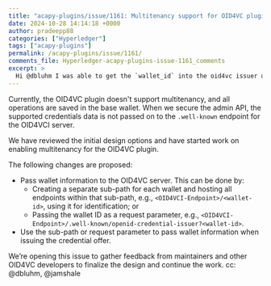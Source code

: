 ```yaml
---
title: "acapy-plugins/issue/1161: Multitenancy support for OID4VC plugin"
date: 2024-10-28 14:14:18 +0000
author: pradeepp88
categories: ["Hyperledger"]
tags: ["acapy-plugins"]
permalink: /acapy-plugins/issue/1161/
comments_file: Hyperledger-acapy-plugins-issue-1161_comments
excerpt: >
  Hi @dbluhm I was able to get the `wallet_id` into the oid4vc issuer url as a subpath and use that to extract the tenant profile. I have created a Draft PR #1214 of the work done so far. Please review and add your comments - I am updating the integration tests now, if the design is ok, I can finalize the changes and make the PR ready for review.
---
```

Currently, the OID4VC plugin doesn't support multitenancy, and all operations are saved in the base wallet. When we secure the admin API, the supported credentials data is not passed on to the `.well-known` endpoint for the OID4VCI server.

We have reviewed the initial design options and have started work on enabling multitenancy for the OID4VC plugin.

The following changes are proposed:

- Pass wallet information to the OID4VC server. This can be done by:
  - Creating a separate sub-path for each wallet and hosting all endpoints within that sub-path, e.g., `<OID4VCI-Endpoint>/<wallet-id>`, using it for identification; or
  - Passing the wallet ID as a request parameter, e.g., `<OID4VCI-Endpoint>/.well-known/openid-credential-issuer?<wallet-id>`.
- Use the sub-path or request parameter to pass wallet information when issuing the credential offer.

We’re opening this issue to gather feedback from maintainers and other OID4VC developers to finalize the design and continue the work. cc: @dbluhm, @jamshale